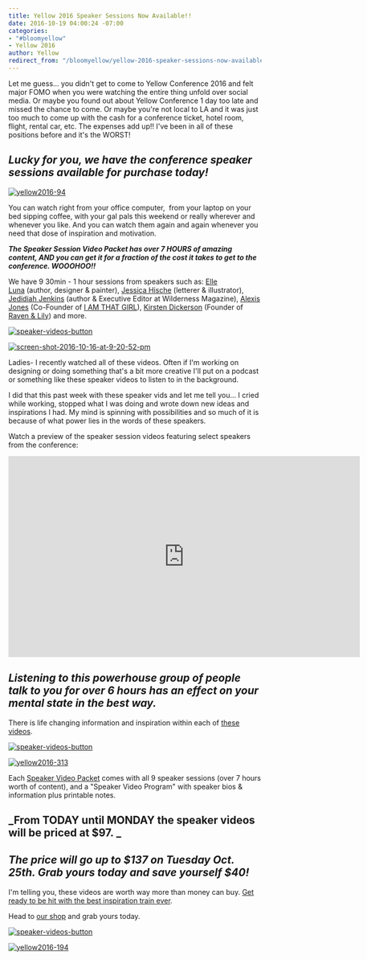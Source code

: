 ```yaml
---
title: Yellow 2016 Speaker Sessions Now Available!!
date: 2016-10-19 04:00:24 -07:00
categories:
- "#bloomyellow"
- Yellow 2016
author: Yellow
redirect_from: "/bloomyellow/yellow-2016-speaker-sessions-now-available/"
---
```


Let me guess... you didn't get to come to Yellow Conference 2016 and felt major FOMO when you were watching the entire thing unfold over social media. Or maybe you found out about Yellow Conference 1 day too late and missed the chance to come. Or maybe you're not local to LA and it was just too much to come up with the cash for a conference ticket, hotel room, flight, rental car, etc. The expenses add up!! I've been in all of these positions before and it's the WORST!

## _**Lucky for you, we have the conference speaker sessions available for purchase today!**_

[![yellow2016-94](https://yellow-blog-images.imgix.net/2016/10/Yellow2016-94.jpg)](https://yellow-blog-images.imgix.net/2016/10/Yellow2016-94.jpg)

You can watch right from your office computer,  from your laptop on your bed sipping coffee, with your gal pals this weekend or really wherever and whenever you like. And you can watch them again and again whenever you need that dose of inspiration and motivation.

_**The Speaker Session Video Packet has over 7 HOURS of amazing content, AND you can get it for a fraction of the cost it takes to get to the conference. WOOOHOO!!**_

We have 9 30min - 1 hour sessions from speakers such as: [Elle Luna](https://www.instagram.com/elleluna/) (author, designer & painter), [Jessica Hische](http://jessicahische.is/) (letterer & illustrator), [Jedidiah Jenkins](https://www.instagram.com/jedidiahjenkins/) (author & Executive Editor at Wilderness Magazine), [Alexis Jones](http://alexisjones.com/) (Co-Founder of [I AM THAT GIRL](http://www.iamthatgirl.com/)), [Kirsten Dickerson](http://www.ravenandlily.com/) (Founder of [Raven & Lily](http://www.ravenandlily.com/)) and more.

[![speaker-videos-button](https://yellow-blog-images.imgix.net/2016/10/Speaker-Videos-Button.jpg)](https://yellowco.myshopify.com/collections/frontpage/products/yellow-2016-speaker-sessions)

[![screen-shot-2016-10-16-at-9-20-52-pm](https://yellow-blog-images.imgix.net/2016/10/Screen-Shot-2016-10-16-at-9.20.52-PM.png)](https://yellow-blog-images.imgix.net/2016/10/Screen-Shot-2016-10-16-at-9.20.52-PM.png)

Ladies- I recently watched all of these videos. Often if I'm working on designing or doing something that's a bit more creative I'll put on a podcast or something like these speaker videos to listen to in the background.

I did that this past week with these speaker vids and let me tell you... I cried while working, stopped what I was doing and wrote down new ideas and inspirations I had. My mind is spinning with possibilities and so much of it is because of what power lies in the words of these speakers.

Watch a preview of the speaker session videos featuring select speakers from the conference:

<iframe src="https://player.vimeo.com/video/187743649" width="700" height="400" frameborder="0" allowfullscreen="allowfullscreen"></iframe>

## _Listening to this powerhouse group of people talk to you for over 6 hours has an effect on your mental state in the best way._

There is life changing information and inspiration within each of [these videos](https://yellowco.myshopify.com/collections/frontpage/products/yellow-2016-speaker-sessions).

[![speaker-videos-button](https://yellow-blog-images.imgix.net/2016/10/Speaker-Videos-Button.jpg)](https://yellowco.myshopify.com/collections/frontpage/products/yellow-2016-speaker-sessions)

[![yellow2016-313](https://yellow-blog-images.imgix.net/2016/10/Yellow2016-313.jpg)](https://yellow-blog-images.imgix.net/2016/10/Yellow2016-313.jpg)

Each [Speaker Video Packet](https://yellowco.myshopify.com/collections/frontpage/products/yellow-2016-speaker-sessions) comes with all 9 speaker sessions (over 7 hours worth of content), and a "Speaker Video Program" with speaker bios & information plus printable notes.

## _From TODAY until MONDAY the speaker videos will be priced at $97. _

## _The price will go up to $137 on Tuesday Oct. 25th. Grab yours today and save yourself $40!_

I'm telling you, these videos are worth way more than money can buy. [Get ready to be hit with the best inspiration train ever](https://yellowco.myshopify.com/collections/frontpage/products/yellow-2016-speaker-sessions).

Head to [our shop](https://yellowco.myshopify.com/collections/frontpage/products/yellow-2016-speaker-sessions) and grab yours today.

[![speaker-videos-button](https://yellow-blog-images.imgix.net/2016/10/Speaker-Videos-Button.jpg)](https://yellowco.myshopify.com/collections/frontpage/products/yellow-2016-speaker-sessions)

[![yellow2016-194](https://yellow-blog-images.imgix.net/2016/10/Yellow2016-194.jpg)](https://yellow-blog-images.imgix.net/2016/10/Yellow2016-194.jpg)
